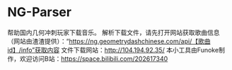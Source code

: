 # NG-Parser
帮助国内几何冲刺玩家下载音乐。
解析下载文件，请先打开网站获取歌曲信息（网站由渣渣提供）：“https://ng.geometrydashchinese.com/api/【歌曲id】/info”获取内容
文件下载网站：http://104.194.92.35/
本小工具由Funoke制作，欢迎访问B站：https://space.bilibili.com/202617340
